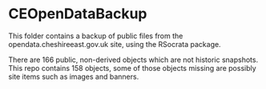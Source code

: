 # CEOpenDataBackup

This folder contains a backup of public files from the opendata.cheshireeast.gov.uk site, using the RSocrata package.

There are 166 public, non-derived objects which are not historic snapshots.  
This repo contains 158 objects, some of those objects missing are possibly site items such as images and banners.
